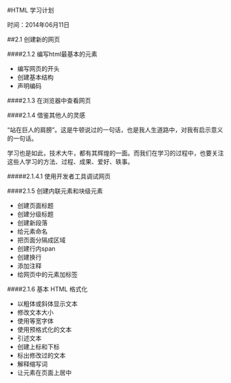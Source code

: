 #HTML 学习计划

时间：2014年06月11日

##2.1 创建新的网页

####2.1.2 编写html最基本的元素

  * 编写网页的开头
  * 创建基本结构
  * 声明编码
 
####2.1.3 在浏览器中查看网页

####2.1.4 借鉴其他人的灵感


 “站在巨人的肩膀”。这是牛顿说过的一句话，也是我人生道路中，对我有启示意义的一句话。

 学习也是如此，技术大牛，都有其辉煌的一面。而我们在学习的过程中，也要关注这些人学习的方法、过程、成果、爱好、轶事。

#####2.1.4.1 使用开发者工具调试网页

####2.1.5 创建内联元素和块级元素

 * 创建页面标题
 * 创建分级标题
 * 创建新段落
 * 给元素命名
 * 把页面分隔成区域
 * 创建行内span
 * 创建换行
 * 添加注释
 * 给网页中的元素加标签

####2.1.6 基本 HTML 格式化

 * 以粗体或斜体显示文本
 * 修改文本大小
 * 使用等宽字体
 * 使用预格式化的文本
 * 引述文本
 * 创建上标和下标
 * 标出修改过的文本
 * 解释缩写词
 * 让元素在页面上居中

 
 

